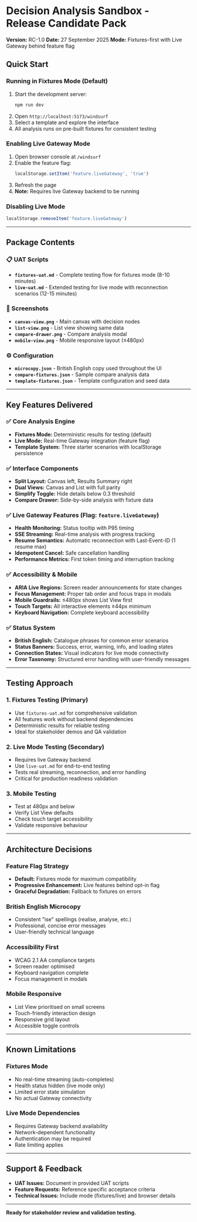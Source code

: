 # Decision Analysis Sandbox - Release Candidate Pack

**Version:** RC-1.0
**Date:** 27 September 2025
**Mode:** Fixtures-first with Live Gateway behind feature flag

## Quick Start

### Running in Fixtures Mode (Default)
1. Start the development server:
   ```bash
   npm run dev
   ```
2. Open `http://localhost:5173/windsurf`
3. Select a template and explore the interface
4. All analysis runs on pre-built fixtures for consistent testing

### Enabling Live Gateway Mode
1. Open browser console at `/windsurf`
2. Enable the feature flag:
   ```javascript
   localStorage.setItem('feature.liveGateway', 'true')
   ```
3. Refresh the page
4. **Note:** Requires live Gateway backend to be running

### Disabling Live Mode
```javascript
localStorage.removeItem('feature.liveGateway')
```

---

## Package Contents

### 📋 UAT Scripts
- **`fixtures-uat.md`** - Complete testing flow for fixtures mode (8-10 minutes)
- **`live-uat.md`** - Extended testing for live mode with reconnection scenarios (12-15 minutes)

### 📱 Screenshots
- **`canvas-view.png`** - Main canvas with decision nodes
- **`list-view.png`** - List view showing same data
- **`compare-drawer.png`** - Compare analysis modal
- **`mobile-view.png`** - Mobile responsive layout (≤480px)

### ⚙️ Configuration
- **`microcopy.json`** - British English copy used throughout the UI
- **`compare-fixtures.json`** - Sample compare analysis data
- **`template-fixtures.json`** - Template configuration and seed data

---

## Key Features Delivered

### ✅ Core Analysis Engine
- **Fixtures Mode:** Deterministic results for testing (default)
- **Live Mode:** Real-time Gateway integration (feature flag)
- **Template System:** Three starter scenarios with localStorage persistence

### ✅ Interface Components
- **Split Layout:** Canvas left, Results Summary right
- **Dual Views:** Canvas and List with full parity
- **Simplify Toggle:** Hide details below 0.3 threshold
- **Compare Drawer:** Side-by-side analysis with fixture data

### ✅ Live Gateway Features (Flag: `feature.liveGateway`)
- **Health Monitoring:** Status tooltip with P95 timing
- **SSE Streaming:** Real-time analysis with progress tracking
- **Resume Semantics:** Automatic reconnection with Last-Event-ID (1 resume max)
- **Idempotent Cancel:** Safe cancellation handling
- **Performance Metrics:** First token timing and interruption tracking

### ✅ Accessibility & Mobile
- **ARIA Live Regions:** Screen reader announcements for state changes
- **Focus Management:** Proper tab order and focus traps in modals
- **Mobile Guardrails:** ≤480px shows List View first
- **Touch Targets:** All interactive elements ≥44px minimum
- **Keyboard Navigation:** Complete keyboard accessibility

### ✅ Status System
- **British English:** Catalogue phrases for common error scenarios
- **Status Banners:** Success, error, warning, info, and loading states
- **Connection States:** Visual indicators for live mode connectivity
- **Error Taxonomy:** Structured error handling with user-friendly messages

---

## Testing Approach

### 1. Fixtures Testing (Primary)
- Use `fixtures-uat.md` for comprehensive validation
- All features work without backend dependencies
- Deterministic results for reliable testing
- Ideal for stakeholder demos and QA validation

### 2. Live Mode Testing (Secondary)
- Requires live Gateway backend
- Use `live-uat.md` for end-to-end testing
- Tests real streaming, reconnection, and error handling
- Critical for production readiness validation

### 3. Mobile Testing
- Test at 480px and below
- Verify List View defaults
- Check touch target accessibility
- Validate responsive behaviour

---

## Architecture Decisions

### Feature Flag Strategy
- **Default:** Fixtures mode for maximum compatibility
- **Progressive Enhancement:** Live features behind opt-in flag
- **Graceful Degradation:** Fallback to fixtures on errors

### British English Microcopy
- Consistent "ise" spellings (realise, analyse, etc.)
- Professional, concise error messages
- User-friendly technical language

### Accessibility First
- WCAG 2.1 AA compliance targets
- Screen reader optimised
- Keyboard navigation complete
- Focus management in modals

### Mobile Responsive
- List View prioritised on small screens
- Touch-friendly interaction design
- Responsive grid layout
- Accessible toggle controls

---

## Known Limitations

### Fixtures Mode
- No real-time streaming (auto-completes)
- Health status hidden (live mode only)
- Limited error state simulation
- No actual Gateway connectivity

### Live Mode Dependencies
- Requires Gateway backend availability
- Network-dependent functionality
- Authentication may be required
- Rate limiting applies

---

## Support & Feedback

- **UAT Issues:** Document in provided UAT scripts
- **Feature Requests:** Reference specific acceptance criteria
- **Technical Issues:** Include mode (fixtures/live) and browser details

---

**Ready for stakeholder review and validation testing.**